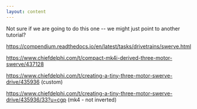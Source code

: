 ```yaml
---
layout: content
---
```

Not sure if we are going to do this one -- we might just point to another tutorial?

https://compendium.readthedocs.io/en/latest/tasks/drivetrains/swerve.html

https://www.chiefdelphi.com/t/compact-mk4i-derived-three-motor-swerve/437128

https://www.chiefdelphi.com/t/creating-a-tiny-three-motor-swerve-drive/435936 (custom)

https://www.chiefdelphi.com/t/creating-a-tiny-three-motor-swerve-drive/435936/33?u=cgp (mk4 - not inverted)

